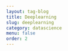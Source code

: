 ```yaml
---
layout: tag-blog
title: Deeplearning
slug: deeplearning
category: datascience
menu: false
order: 2
---
```

